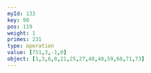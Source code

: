 ```yaml
---
myId: 133
key: 90
pos: 119
weight: 1
primes: 231
type: operation
value: [751,3,-1,0]
object: [1,3,6,8,21,25,27,40,48,59,68,71,73]
---
```

